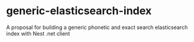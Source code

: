 # generic-elasticsearch-index
A proposal for building a generic phonetic and exact search elasticsearch index with Nest .net client
